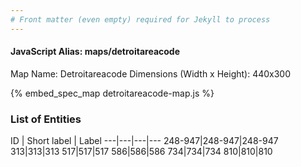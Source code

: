 ```yaml
---
# Front matter (even empty) required for Jekyll to process
---
```


#### JavaScript Alias: maps/detroitareacode

Map Name: Detroitareacode
Dimensions (Width x Height): 440x300



{% embed_spec_map detroitareacode-map.js %}

### List of Entities

ID | Short label | Label
---|---|---|---
248-947|248-947|248-947
313|313|313
517|517|517
586|586|586
734|734|734
810|810|810

